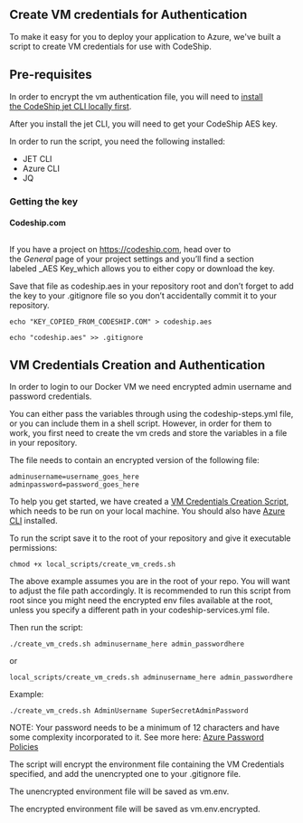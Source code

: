 ## Create VM credentials for Authentication

To make it easy for you to deploy your application to Azure, we've built a script to create VM credentials for use with CodeShip.

## Pre-requisites

In order to encrypt the vm authentication file, you will need to [install the CodeShip jet CLI locally first](https://documentation.codeship.com/pro/getting-started/installation/).

After you install the jet CLI, you will need to get your CodeShip AES key.

In order to run the script, you need the following installed:

- JET CLI
- Azure CLI
- JQ

### Getting the key

#### Codeship.com

## 

If you have a project on https://codeship.com, head over to the _General_ page of your project settings and you’ll find a section labeled _AES Key_which allows you to either copy or download the key.

Save that file as codeship.aes in your repository root and don’t forget to add the key to your .gitignore file so you don’t accidentally commit it to your repository.

```
echo "KEY_COPIED_FROM_CODESHIP.COM" > codeship.aes

echo "codeship.aes" >> .gitignore
```

## VM Credentials Creation and Authentication

In order to login to our Docker VM we need encrypted admin username and password credentials.

You can either pass the variables through using the codeship-steps.yml file, or you can include them in a shell script. However, in order for them to work, you first need to create the vm creds and store the variables in a file in your repository.

The file needs to contain an encrypted version of the following file:

```
adminusername=username_goes_here
adminpassword=password_goes_here
```

To help you get started, we have created a [VM Credentials Creation Script](local_scripts/create_vm_creds.sh), which needs to be run on your local machine. You should also have [Azure CLI](https://docs.microsoft.com/azure/xplat-cli-install) installed. 

To run the script save it to the root of your repository and give it executable permissions:

```
chmod +x local_scripts/create_vm_creds.sh
```
The above example assumes you are in the root of your repo. You will want to adjust the file path accordingly. It is recommended to run this script from root since you might need the encrypted env files available at the root, unless you specify a different path in your codeship-services.yml file.

Then run the script: 
```
./create_vm_creds.sh adminusername_here admin_passwordhere
```
or
```
local_scripts/create_vm_creds.sh adminusername_here admin_passwordhere
```
Example:

```
./create_vm_creds.sh AdminUsername SuperSecretAdminPassword
```
NOTE: Your password needs to be a minimum of 12 characters and have some complexity incorporated to it. See more here: [Azure Password Policies](https://docs.microsoft.com/en-us/azure/active-directory/active-directory-passwords-policy)

The script will encrypt the environment file containing the VM Credentials specified, and add the unencrypted one to your .gitignore file.

The unencrypted environment file will be saved as vm.env.

The encrypted environment file will be saved as vm.env.encrypted.